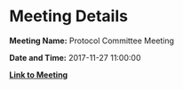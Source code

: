 # Meeting Details

**Meeting Name:** Protocol Committee Meeting

**Date and Time:** 2017-11-27 11:00:00

**[Link to Meeting](https://www.limerick.ie/council/whats-on/protocol-committee-meeting-0)**
